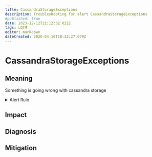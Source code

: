 ```yaml
---
title: CassandraStorageExceptions
description: Troubleshooting for alert CassandraStorageExceptions
#published: true
date: 2023-12-12T21:12:32.022Z
tags: LGTM
editor: markdown
dateCreated: 2020-04-10T18:32:27.079Z
---
```


# CassandraStorageExceptions

## Meaning
[//]: # "Short paragraph that explains what the alert means"
Something is going wrong with cassandra storage

<details>
  <summary>Alert Rule</summary>

  ```yaml
alert: CassandraStorageExceptions
expr: changes(cassandra_stats{name="org:apache:cassandra:metrics:storage:exceptions:count"}[1m]) > 1
for: 0m
labels:
    severity: critical
annotations:
    summary: Cassandra storage exceptions (instance {{ $labels.instance }})
    description: |-
        Something is going wrong with cassandra storage
          VALUE = {{ $value }}
          LABELS = {{ $labels }}
    runbook: https://github.com/srerun/prometheus-alerts/content/runbooks/CassandraStorageExceptions

  ```
</details>


## Impact
[//]: # "What could / will happen if the alert is not addressed"



## Diagnosis
[//]: # "Steps to take to identify the cause of the problem"



## Mitigation
[//]: # "The steps necessary to resolve the alert"
